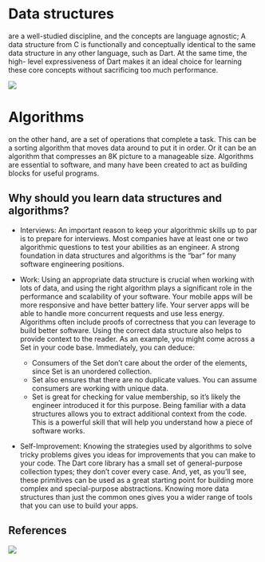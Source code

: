 # Data structures
are a well-studied discipline, and the concepts are language 
agnostic; A data structure from C is functionally and conceptually identical to the 
same data structure in any other language, such as Dart. At the same time, the high- 
level expressiveness of Dart makes it an ideal choice for learning these core concepts 
without sacrificing too much performance.

![](https://res.cloudinary.com/practicaldev/image/fetch/s--rjxO02ux--/c_imagga_scale,f_auto,fl_progressive,h_420,q_auto,w_1000/https://dev-to-uploads.s3.amazonaws.com/uploads/articles/w4qxi1gsnhuey77654qj.png)

# Algorithms
on the other hand, are a set of operations that complete a task. This can 
be a sorting algorithm that moves data around to put it in order. Or it can be an 
algorithm that compresses an 8K picture to a manageable size. Algorithms are 
essential to software, and many have been created to act as building blocks for useful 
programs.

## Why should you learn data structures and algorithms?
- Interviews: An important reason to keep your algorithmic skills up to par is to prepare for 
interviews. Most companies have at least one or two algorithmic questions to test 
your abilities as an engineer. A strong foundation in data structures and algorithms 
is the “bar” for many software engineering positions.

- Work: Using an appropriate data structure is crucial when working with lots of data, and 
using the right algorithm plays a significant role in the performance and scalability 
of your software. Your mobile apps will be more responsive and have better battery 
life. Your server apps will be able to handle more concurrent requests and use less 
energy. Algorithms often include proofs of correctness that you can leverage to build 
better software.
Using the correct data structure also helps to provide context to the reader. As an 
example, you might come across a Set in your code base. Immediately, you can 
deduce:
  - Consumers of the Set don’t care about the order of the elements, since Set is an 
     unordered collection.
  - Set also ensures that there are no duplicate values. You can assume consumers are 
     working with unique data.
  - Set is great for checking for value membership, so it’s likely the engineer 
    introduced it for this purpose.
Being familiar with a data structures allows you to extract additional context from 
the code. This is a powerful skill that will help you understand how a piece of 
software works.

- Self-Improvement: Knowing the strategies used by algorithms to solve tricky problems gives you ideas 
for improvements that you can make to your code. The Dart core library has a small 
set of general-purpose collection types; they don’t cover every case. And, yet, as 
you’ll see, these primitives can be used as a great starting point for building more 
complex and special-purpose abstractions. Knowing more data structures than just 
the common ones gives you a wider range of tools that you can use to build your 
apps.
  
## References

![](https://encrypted-tbn0.gstatic.com/images?q=tbn:ANd9GcTArLlwkqwOmfT1RjiH5kw1EwtdWDOMpSk87w&usqp=CAU)
